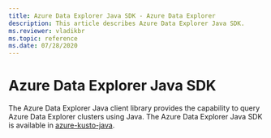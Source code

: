 ```yaml
---
title: Azure Data Explorer Java SDK - Azure Data Explorer
description: This article describes Azure Data Explorer Java SDK.
ms.reviewer: vladikbr
ms.topic: reference
ms.date: 07/28/2020
---
```


# Azure Data Explorer Java SDK

The Azure Data Explorer Java client library provides the capability to query Azure Data Explorer clusters using Java.
The Azure Data Explorer Java SDK is available in [azure-kusto-java](https://github.com/Azure/azure-kusto-java).
